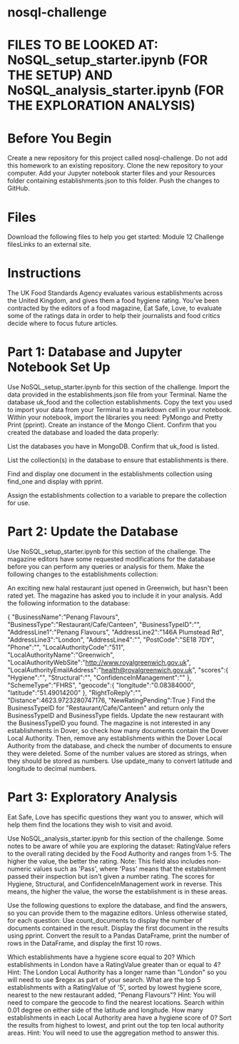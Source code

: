 # nosql-challenge



# FILES TO BE LOOKED AT: NoSQL_setup_starter.ipynb (FOR THE SETUP) AND NoSQL_analysis_starter.ipynb (FOR THE EXPLORATION ANALYSIS)
# Before You Begin
Create a new repository for this project called nosql-challenge. Do not add this homework to an existing repository. Clone the new repository to your computer. Add your Jupyter notebook starter files and your Resources folder containing establishments.json to this folder. Push the changes to GitHub.

# Files
Download the following files to help you get started: Module 12 Challenge filesLinks to an external site.

# Instructions
The UK Food Standards Agency evaluates various establishments across the United Kingdom, and gives them a food hygiene rating. You've been contracted by the editors of a food magazine, Eat Safe, Love, to evaluate some of the ratings data in order to help their journalists and food critics decide where to focus future articles.

# Part 1: Database and Jupyter Notebook Set Up
Use NoSQL_setup_starter.ipynb for this section of the challenge.
Import the data provided in the establishments.json file from your Terminal. Name the database uk_food and the collection establishments. Copy the text you used to import your data from your Terminal to a markdown cell in your notebook. Within your notebook, import the libraries you need: PyMongo and Pretty Print (pprint). Create an instance of the Mongo Client. Confirm that you created the database and loaded the data properly:

List the databases you have in MongoDB. Confirm that uk_food is listed.

List the collection(s) in the database to ensure that establishments is there.

Find and display one document in the establishments collection using find_one and display with pprint.

Assign the establishments collection to a variable to prepare the collection for use.

# Part 2: Update the Database
Use NoSQL_setup_starter.ipynb for this section of the challenge.
The magazine editors have some requested modifications for the database before you can perform any queries or analysis for them. Make the following changes to the establishments collection:

An exciting new halal restaurant just opened in Greenwich, but hasn't been rated yet. The magazine has asked you to include it in your analysis. Add the following information to the database:

{ "BusinessName":"Penang Flavours", "BusinessType":"Restaurant/Cafe/Canteen", "BusinessTypeID":"", "AddressLine1":"Penang Flavours", "AddressLine2":"146A Plumstead Rd", "AddressLine3":"London", "AddressLine4":"", "PostCode":"SE18 7DY", "Phone":"", "LocalAuthorityCode":"511", "LocalAuthorityName":"Greenwich", "LocalAuthorityWebSite":"http://www.royalgreenwich.gov.uk", "LocalAuthorityEmailAddress":"health@royalgreenwich.gov.uk", "scores":{ "Hygiene":"", "Structural":"", "ConfidenceInManagement":"" }, "SchemeType":"FHRS", "geocode":{ "longitude":"0.08384000", "latitude":"51.49014200" }, "RightToReply":"", "Distance":4623.9723280747176, "NewRatingPending":True } Find the BusinessTypeID for "Restaurant/Cafe/Canteen" and return only the BusinessTypeID and BusinessType fields. Update the new restaurant with the BusinessTypeID you found. The magazine is not interested in any establishments in Dover, so check how many documents contain the Dover Local Authority. Then, remove any establishments within the Dover Local Authority from the database, and check the number of documents to ensure they were deleted. Some of the number values are stored as strings, when they should be stored as numbers. Use update_many to convert latitude and longitude to decimal numbers.

# Part 3: Exploratory Analysis
Eat Safe, Love has specific questions they want you to answer, which will help them find the locations they wish to visit and avoid.

Use NoSQL_analysis_starter.ipynb for this section of the challenge.
Some notes to be aware of while you are exploring the dataset:
RatingValue refers to the overall rating decided by the Food Authority and ranges from 1-5. The higher the value, the better the rating. Note: This field also includes non-numeric values such as 'Pass', where 'Pass' means that the establishment passed their inspection but isn't given a number rating. The scores for Hygiene, Structural, and ConfidenceInManagement work in reverse. This means, the higher the value, the worse the establishment is in these areas.

Use the following questions to explore the database, and find the answers, so you can provide them to the magazine editors. Unless otherwise stated, for each question: Use count_documents to display the number of documents contained in the result. Display the first document in the results using pprint. Convert the result to a Pandas DataFrame, print the number of rows in the DataFrame, and display the first 10 rows.

Which establishments have a hygiene score equal to 20? Which establishments in London have a RatingValue greater than or equal to 4? Hint: The London Local Authority has a longer name than "London" so you will need to use $regex as part of your search. What are the top 5 establishments with a RatingValue of '5', sorted by lowest hygiene score, nearest to the new restaurant added, "Penang Flavours"? Hint: You will need to compare the geocode to find the nearest locations. Search within 0.01 degree on either side of the latitude and longitude. How many establishments in each Local Authority area have a hygiene score of 0? Sort the results from highest to lowest, and print out the top ten local authority areas. Hint: You will need to use the aggregation method to answer this.
